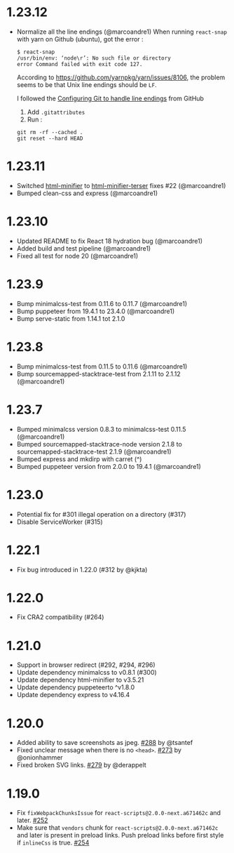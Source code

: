 # 1.23.12

- Normalize all the line endings (@marcoandre1)
  When running `react-snap` with yarn on Github (ubuntu), got the error :

  ```console
  $ react-snap
  /usr/bin/env: ‘node\r’: No such file or directory
  error Command failed with exit code 127.
  ```

  According to <https://github.com/yarnpkg/yarn/issues/8106>, the problem seems to be that Unix line endings should be `LF`.

  I followed the [Configuring Git to handle line endings](https://docs.github.com/en/get-started/getting-started-with-git/configuring-git-to-handle-line-endings) from GitHub

  1. Add `.gitattributes`
  2. Run :

    ```console
    git rm -rf --cached .
    git reset --hard HEAD
    ```

# 1.23.11

- Switched [html-minifier](https://www.npmjs.com/package/html-minifier) to [html-minifier-terser](https://www.npmjs.com/package/html-minifier-terser) fixes #22 (@marcoandre1)
- Bumped clean-css and express (@marcoandre1)

# 1.23.10

- Updated README to fix React 18 hydration bug (@marcoandre1)
- Added build and test pipeline (@marcoandre1)
- Fixed all test for node 20 (@marcoandre1)

# 1.23.9

- Bump minimalcss-test from 0.11.6 to 0.11.7 (@marcoandre1)
- Bump puppeteer from 19.4.1 to 23.4.0 (@marcoandre1)
- Bump serve-static from 1.14.1 tot 2.1.0

# 1.23.8

- Bump minimalcss-test from 0.11.5 to 0.11.6 (@marcoandre1)
- Bump sourcemapped-stacktrace-test from 2.1.11 to 2.1.12 (@marcoandre1)

# 1.23.7

- Bumped minimalcss version 0.8.3 to minimalcss-test 0.11.5 (@marcoandre1)
- Bumped sourcemapped-stacktrace-node version 2.1.8 to sourcemapped-stacktrace-test 2.1.9 (@marcoandre1)
- Bumped express and mkdirp with carret (^)
- Bumped puppeteer version from 2.0.0 to 19.4.1 (@marcoandre1)

# 1.23.0

- Potential fix for #301 illegal operation on a directory (#317)
- Disable ServiceWorker (#315)

# 1.22.1

- Fix bug introduced in 1.22.0 (#312 by @kjkta)

# 1.22.0

- Fix CRA2 compatibility (#264)

# 1.21.0

- Support in browser redirect (#292, #294, #296)
- Update dependency minimalcss to v0.8.1 (#300)
- Update dependency html-minifier to v3.5.21
- Update dependency puppeteerto ^v1.8.0
- Update dependency express to v4.16.4

# 1.20.0

- Added ability to save screenshots as jpeg. [#288](https://github.com/stereobooster/react-snap/pull/288) by @tsantef
- Fixed unclear message when there is no `<head>`. [#273](https://github.com/stereobooster/react-snap/pull/273) by @onionhammer
- Fixed broken SVG links. [#279](https://github.com/stereobooster/react-snap/pull/279) by @derappelt

# 1.19.0

- Fix `fixWebpackChunksIssue` for `react-scripts@2.0.0-next.a671462c` and later. [#252](https://github.com/stereobooster/react-snap/pull/252)
- Make sure that `vendors` chunk for `react-scripts@2.0.0-next.a671462c` and later is present in preload links. Push preload links before first style if `inlineCss` is true. [#254](https://github.com/stereobooster/react-snap/pull/254)
